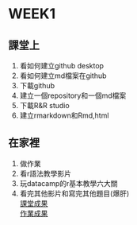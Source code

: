 # WEEK1
## 課堂上
1. 看如何建立github desktop<br />
2. 看如何建立md檔案在github<br />
3. 下載github<br />
4. 建立一個repository和一個md檔案<br />
5. 下載R&R studio
6. 建立rmarkdown和Rmd,html
## 在家裡
1. 做作業<br />
2. 看r語法教學影片<br />
3. 玩datacamp的r基本教學六大關<br />
4. 看完其他影片和寫完其他題目(爆肝)<br />
[課堂成果](https://icedragon5235.github.io/ntu-cs-x/week1/test.html)<br />
[作業成果](https://icedragon5235.github.io/ntu-cs-x/week1/hw1.html)<br />
